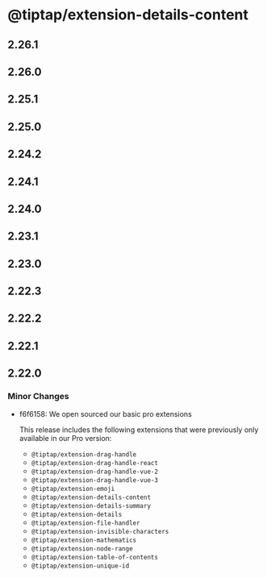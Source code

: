 # @tiptap/extension-details-content

## 2.26.1

## 2.26.0

## 2.25.1

## 2.25.0

## 2.24.2

## 2.24.1

## 2.24.0

## 2.23.1

## 2.23.0

## 2.22.3

## 2.22.2

## 2.22.1

## 2.22.0

### Minor Changes

- f6f6158: We open sourced our basic pro extensions

  This release includes the following extensions that were previously only available in our Pro version:

  - `@tiptap/extension-drag-handle`
  - `@tiptap/extension-drag-handle-react`
  - `@tiptap/extension-drag-handle-vue-2`
  - `@tiptap/extension-drag-handle-vue-3`
  - `@tiptap/extension-emoji`
  - `@tiptap/extension-details-content`
  - `@tiptap/extension-details-summary`
  - `@tiptap/extension-details`
  - `@tiptap/extension-file-handler`
  - `@tiptap/extension-invisible-characters`
  - `@tiptap/extension-mathematics`
  - `@tiptap/extension-node-range`
  - `@tiptap/extension-table-of-contents`
  - `@tiptap/extension-unique-id`
